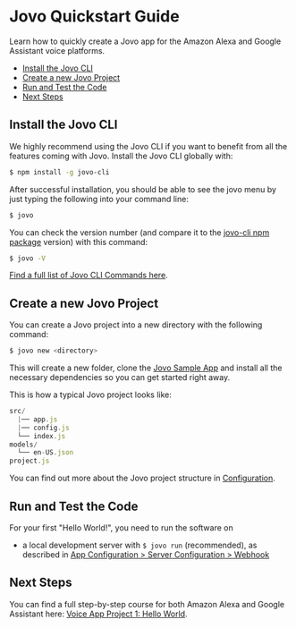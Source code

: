 # Jovo Quickstart Guide

Learn how to quickly create a Jovo app for the Amazon Alexa and Google Assistant voice platforms.

* [Install the Jovo CLI](#introduction)
* [Create a new Jovo Project](#create-a-new-jovo-project)
* [Run and Test the Code](#run-and-test-the-code)
* [Next Steps](#next-steps)



## Install the Jovo CLI

We highly recommend using the Jovo CLI if you want to benefit from all the features coming with Jovo. Install the Jovo CLI globally with:

```sh
$ npm install -g jovo-cli
```

After successful installation, you should be able to see the jovo menu by just typing the following into your command line:

```sh
$ jovo
```

You can check the version number (and compare it to the [jovo-cli npm package](https://www.npmjs.com/package/jovo-cli) version) with this command:

```sh
$ jovo -V
```

[Find a full list of Jovo CLI Commands here](../workflows/cli './cli').


## Create a new Jovo Project

You can create a Jovo project into a new directory with the following command:

```sh
$ jovo new <directory>
```

This will create a new folder, clone the [Jovo Sample App](#jovo-sample-voice-app) and install all the necessary dependencies so you can get started right away.

This is how a typical Jovo project looks like:

```javascript
src/
  |── app.js
  |── config.js
  └── index.js
models/
  └── en-US.json
project.js
```

You can find out more about the Jovo project structure in [Configuration](../configuration './configuration').


## Run and Test the Code

For your first "Hello World!", you need to run the software on
* a local development server with `$ jovo run` (recommended), as described in [App Configuration > Server Configuration > Webhook](../03_app-configuration/02_server/webhook.md './server/webhook')


## Next Steps

You can find a full step-by-step course for both Amazon Alexa and Google Assistant here: [Voice App Project 1: Hello World](https://www.jovo.tech/blog/project-1-hello-world/). 



<!--[metadata]: {"description": "Learn how to quickly create a Jovo app for the Amazon Alexa and Google Assistant voice platforms.", "route": "quickstart"}-->
